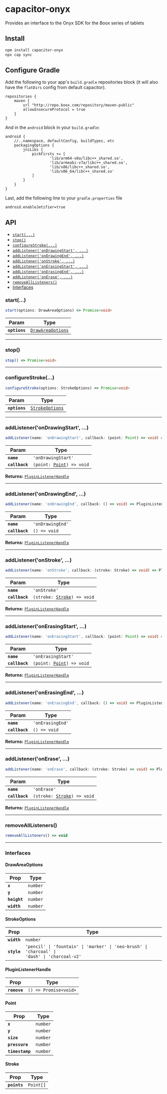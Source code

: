 # capacitor-onyx

Provides an interface to the Onyx SDK for the Boox series of tablets

## Install

```bash
npm install capacitor-onyx
npx cap sync
```

## Configure Gradle
Add the following to your app's `build.gradle` repositories block (it will also have the `flatDirs` config from default capacitor).

```
repositories {
    maven {
        url "http://repo.boox.com/repository/maven-public"
        allowInsecureProtocol = true
    }
}
```

And in the `android` block in your `build.gradle`:

```
android {
    //..namespace, defaultConfig, buildTypes, etc
    packagingOptions {
        jniLibs {
            pickFirsts += [
                    'lib/arm64-v8a/libc++_shared.so',
                    'lib/armeabi-v7a/libc++_shared.so',
                    'lib/x86/libc++_shared.so',
                    'lib/x86_64/libc++_shared.so'
            ]
        }
    }
}
```

Last, add the following line to your `gradle.properties` file 

```
android.enableJetifier=true
```


## API

<docgen-index>

* [`start(...)`](#start)
* [`stop()`](#stop)
* [`configureStroke(...)`](#configurestroke)
* [`addListener('onDrawingStart', ...)`](#addlistenerondrawingstart)
* [`addListener('onDrawingEnd', ...)`](#addlistenerondrawingend)
* [`addListener('onStroke', ...)`](#addlisteneronstroke)
* [`addListener('onErasingStart', ...)`](#addlisteneronerasingstart)
* [`addListener('onErasingEnd', ...)`](#addlisteneronerasingend)
* [`addListener('onErase', ...)`](#addlisteneronerase)
* [`removeAllListeners()`](#removealllisteners)
* [Interfaces](#interfaces)

</docgen-index>

<docgen-api>
<!--Update the source file JSDoc comments and rerun docgen to update the docs below-->

### start(...)

```typescript
start(options: DrawAreaOptions) => Promise<void>
```

| Param         | Type                                                        |
| ------------- | ----------------------------------------------------------- |
| **`options`** | <code><a href="#drawareaoptions">DrawAreaOptions</a></code> |

--------------------


### stop()

```typescript
stop() => Promise<void>
```

--------------------


### configureStroke(...)

```typescript
configureStroke(options: StrokeOptions) => Promise<void>
```

| Param         | Type                                                    |
| ------------- | ------------------------------------------------------- |
| **`options`** | <code><a href="#strokeoptions">StrokeOptions</a></code> |

--------------------


### addListener('onDrawingStart', ...)

```typescript
addListener(name: 'onDrawingStart', callback: (point: Point) => void) => PluginListenerHandle
```

| Param          | Type                                                        |
| -------------- | ----------------------------------------------------------- |
| **`name`**     | <code>'onDrawingStart'</code>                               |
| **`callback`** | <code>(point: <a href="#point">Point</a>) =&gt; void</code> |

**Returns:** <code><a href="#pluginlistenerhandle">PluginListenerHandle</a></code>

--------------------


### addListener('onDrawingEnd', ...)

```typescript
addListener(name: 'onDrawingEnd', callback: () => void) => PluginListenerHandle
```

| Param          | Type                        |
| -------------- | --------------------------- |
| **`name`**     | <code>'onDrawingEnd'</code> |
| **`callback`** | <code>() =&gt; void</code>  |

**Returns:** <code><a href="#pluginlistenerhandle">PluginListenerHandle</a></code>

--------------------


### addListener('onStroke', ...)

```typescript
addListener(name: 'onStroke', callback: (stroke: Stroke) => void) => PluginListenerHandle
```

| Param          | Type                                                           |
| -------------- | -------------------------------------------------------------- |
| **`name`**     | <code>'onStroke'</code>                                        |
| **`callback`** | <code>(stroke: <a href="#stroke">Stroke</a>) =&gt; void</code> |

**Returns:** <code><a href="#pluginlistenerhandle">PluginListenerHandle</a></code>

--------------------


### addListener('onErasingStart', ...)

```typescript
addListener(name: 'onErasingStart', callback: (point: Point) => void) => PluginListenerHandle
```

| Param          | Type                                                        |
| -------------- | ----------------------------------------------------------- |
| **`name`**     | <code>'onErasingStart'</code>                               |
| **`callback`** | <code>(point: <a href="#point">Point</a>) =&gt; void</code> |

**Returns:** <code><a href="#pluginlistenerhandle">PluginListenerHandle</a></code>

--------------------


### addListener('onErasingEnd', ...)

```typescript
addListener(name: 'onErasingEnd', callback: () => void) => PluginListenerHandle
```

| Param          | Type                        |
| -------------- | --------------------------- |
| **`name`**     | <code>'onErasingEnd'</code> |
| **`callback`** | <code>() =&gt; void</code>  |

**Returns:** <code><a href="#pluginlistenerhandle">PluginListenerHandle</a></code>

--------------------


### addListener('onErase', ...)

```typescript
addListener(name: 'onErase', callback: (stroke: Stroke) => void) => PluginListenerHandle
```

| Param          | Type                                                           |
| -------------- | -------------------------------------------------------------- |
| **`name`**     | <code>'onErase'</code>                                         |
| **`callback`** | <code>(stroke: <a href="#stroke">Stroke</a>) =&gt; void</code> |

**Returns:** <code><a href="#pluginlistenerhandle">PluginListenerHandle</a></code>

--------------------


### removeAllListeners()

```typescript
removeAllListeners() => void
```

--------------------


### Interfaces


#### DrawAreaOptions

| Prop         | Type                |
| ------------ | ------------------- |
| **`x`**      | <code>number</code> |
| **`y`**      | <code>number</code> |
| **`height`** | <code>number</code> |
| **`width`**  | <code>number</code> |


#### StrokeOptions

| Prop        | Type                                                                                                    |
| ----------- | ------------------------------------------------------------------------------------------------------- |
| **`width`** | <code>number</code>                                                                                     |
| **`style`** | <code>'pencil' \| 'fountain' \| 'marker' \| 'neo-brush' \| 'charcoal' \| 'dash' \| 'charcoal-v2'</code> |


#### PluginListenerHandle

| Prop         | Type                                      |
| ------------ | ----------------------------------------- |
| **`remove`** | <code>() =&gt; Promise&lt;void&gt;</code> |


#### Point

| Prop            | Type                |
| --------------- | ------------------- |
| **`x`**         | <code>number</code> |
| **`y`**         | <code>number</code> |
| **`size`**      | <code>number</code> |
| **`pressure`**  | <code>number</code> |
| **`timestamp`** | <code>number</code> |


#### Stroke

| Prop         | Type                 |
| ------------ | -------------------- |
| **`points`** | <code>Point[]</code> |

</docgen-api>
